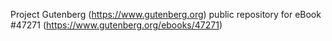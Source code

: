 Project Gutenberg (https://www.gutenberg.org) public repository for eBook #47271 (https://www.gutenberg.org/ebooks/47271)
